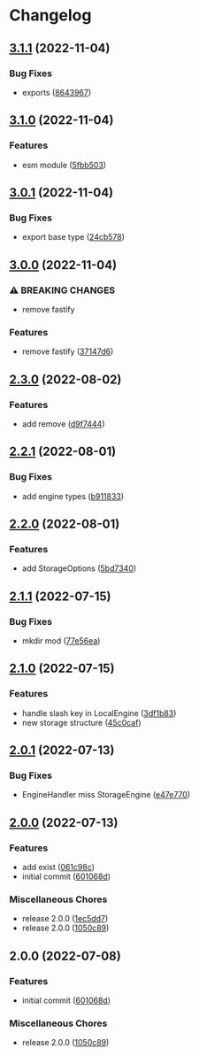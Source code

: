 # Changelog

## [3.1.1](https://github.com/depixy/storage/compare/v3.1.0...v3.1.1) (2022-11-04)


### Bug Fixes

* exports ([8643967](https://github.com/depixy/storage/commit/8643967dedfdde7b5a02faee77228f850f82d557))

## [3.1.0](https://github.com/depixy/storage/compare/v3.0.1...v3.1.0) (2022-11-04)


### Features

* esm module ([5fbb503](https://github.com/depixy/storage/commit/5fbb503b6e1d8131fc2c15043bda2948af826939))

## [3.0.1](https://github.com/depixy/storage/compare/v3.0.0...v3.0.1) (2022-11-04)


### Bug Fixes

* export base type ([24cb578](https://github.com/depixy/storage/commit/24cb57863c457c43c82bf7507a554e908dd6482c))

## [3.0.0](https://github.com/depixy/storage/compare/v2.3.0...v3.0.0) (2022-11-04)


### ⚠ BREAKING CHANGES

* remove fastify

### Features

* remove fastify ([37147d6](https://github.com/depixy/storage/commit/37147d6ade0b179b107ca0e95759ede139d02e20))

## [2.3.0](https://github.com/depixy/storage/compare/v2.2.1...v2.3.0) (2022-08-02)


### Features

* add remove ([d9f7444](https://github.com/depixy/storage/commit/d9f74444d6276a68519813dd76e3116119bbc716))

## [2.2.1](https://github.com/depixy/storage/compare/v2.2.0...v2.2.1) (2022-08-01)


### Bug Fixes

* add engine types ([b911833](https://github.com/depixy/storage/commit/b911833c48b2157bb37fa5ff883e55b84429acae))

## [2.2.0](https://github.com/depixy/storage/compare/v2.1.1...v2.2.0) (2022-08-01)


### Features

* add StorageOptions ([5bd7340](https://github.com/depixy/storage/commit/5bd7340708825e16ef51ddc08325af5870de5be7))

## [2.1.1](https://github.com/depixy/storage/compare/v2.1.0...v2.1.1) (2022-07-15)


### Bug Fixes

* mkdir mod ([77e56ea](https://github.com/depixy/storage/commit/77e56ea7b7fb0b90a748a0c81c26ec99007c1cfb))

## [2.1.0](https://github.com/depixy/storage/compare/v2.0.1...v2.1.0) (2022-07-15)


### Features

* handle slash key in LocalEngine ([3df1b83](https://github.com/depixy/storage/commit/3df1b8397a071e25766e4f30b7091cf628cc2aee))
* new storage structure ([45c0caf](https://github.com/depixy/storage/commit/45c0caf01629a60d93a23f472e67213d63aa9290))

## [2.0.1](https://github.com/depixy/storage/compare/v2.0.0...v2.0.1) (2022-07-13)


### Bug Fixes

* EngineHandler miss StorageEngine ([e47e770](https://github.com/depixy/storage/commit/e47e770bcb42335b7a398076a7f806953fea850c))

## [2.0.0](https://github.com/depixy/storage/compare/v2.0.0...v2.0.0) (2022-07-13)


### Features

* add exist ([061c98c](https://github.com/depixy/storage/commit/061c98ca43ecd5a5cedd159730ff71f795b0a6da))
* initial commit ([601068d](https://github.com/depixy/storage/commit/601068db0d5dbdfc4796f9f259e466d244d64f2f))


### Miscellaneous Chores

* release 2.0.0 ([1ec5dd7](https://github.com/depixy/storage/commit/1ec5dd7e5f7636740d555860e2b9ffed5ae2ffdc))
* release 2.0.0 ([1050c89](https://github.com/depixy/storage/commit/1050c892211b7780666752880564323002e9166f))

## 2.0.0 (2022-07-08)


### Features

* initial commit ([601068d](https://github.com/depixy/storage/commit/601068db0d5dbdfc4796f9f259e466d244d64f2f))


### Miscellaneous Chores

* release 2.0.0 ([1050c89](https://github.com/depixy/storage/commit/1050c892211b7780666752880564323002e9166f))
